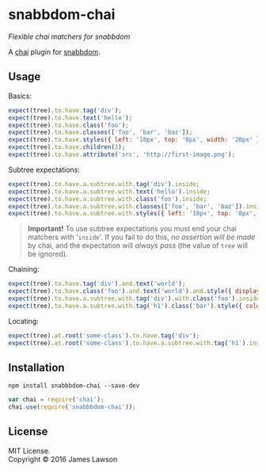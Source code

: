 # snabbdom-chai

*Flexible chai matchers for snabbdom*

A [chai](http://chaijs.com/) plugin for [snabbdom](https://github.com/paldepind/snabbdom).

## Usage

Basics:
```javascript
expect(tree).to.have.tag('div');
expect(tree).to.have.text('hello');
expect(tree).to.have.class('foo');
expect(tree).to.have.classes(['foo', 'bar', 'baz']);
expect(tree).to.have.styles({ left: '10px', top: '0px', width: '20px' });
expect(tree).to.have.children(3);
expect(tree).to.have.attribute('src', 'http://first-image.png');
```

Subtree expectations:
```javascript
expect(tree).to.have.a.subtree.with.tag('div').inside;
expect(tree).to.have.a.subtree.with.text('hello').inside;
expect(tree).to.have.a.subtree.with.class('foo').inside;
expect(tree).to.have.a.subtree.with.classes(['foo', 'bar', 'baz']).inside
expect(tree).to.have.a.subtree.with.styles({ left: '10px', top: '0px', width: '20px' }).inside;
```

> **Important!** To use subtree expectations you must end your chai matchers with '`inside`'. 
If you fail to do this, *no assertion will be made* by chai, and the expectation 
will *always pass* (the value of `tree` will be ignored).

Chaining:
```javascript
expect(tree).to.have.tag('div').and.text('world');
expect(tree).to.have.class('foo').and.text('world').and.style({ display: 'none' });
expect(tree).to.have.a.subtree.with.tag('div').with.class('foo').inside;
expect(tree).to.have.a.subtree.with.tag('h1').class('bar').style({ color: 'red' }).and.text('world').inside;
```

Locating:
```javascript
expect(tree).at.root('some-class').to.have.tag('div');
expect(tree).at.root('some-class').to.have.a.subtree.with.tag('h1').inside;
```

## Installation

```
npm install snabbbdom-chai --save-dev
```

```javascript
var chai = require('chai');
chai.use(require('snabbbdom-chai'));
```

## License

MIT License.    
Copyright © 2016 James Lawson
